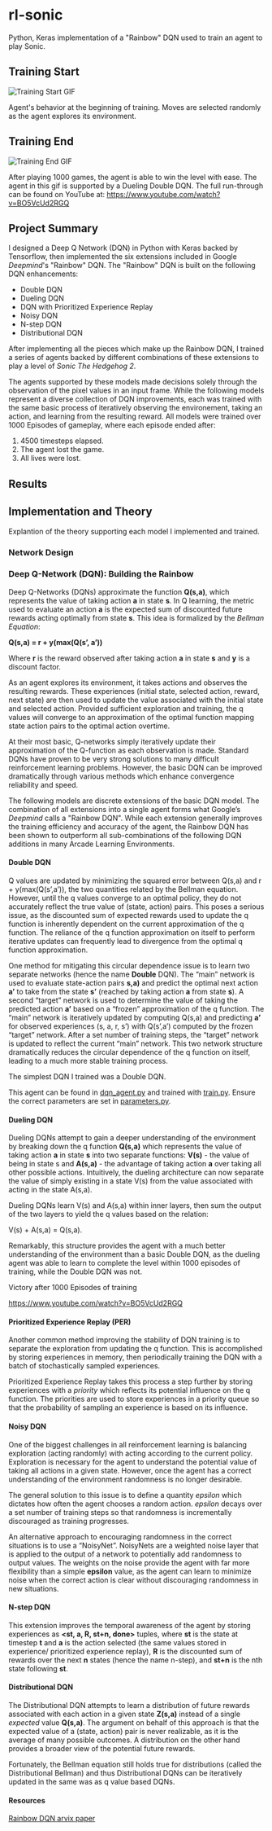 # rl-sonic
Python, Keras implementation of a "Rainbow" DQN used to train an agent to play Sonic.

## Training Start
![Training Start GIF](https://i.imgur.com/GRyEVXc.gif)

Agent's behavior at the beginning of training. Moves are selected randomly as the
agent explores its environment.

## Training End
![Training End GIF](https://i.imgur.com/iN9KqpS.gif)

After playing 1000 games, the agent is able to win the level with ease. The agent in this
gif is supported by a Dueling Double DQN. The full run-through can be found on YouTube at: https://www.youtube.com/watch?v=BO5VcUd2RGQ

## Project Summary
I designed a Deep Q Network (DQN) in Python with Keras backed by Tensorflow, then
implemented the six extensions included in Google *Deepmind*'s "Rainbow" DQN. The
"Rainbow" DQN is built on the following DQN enhancements:

- Double DQN
- Dueling DQN
- DQN with Prioritized Experience Replay
- Noisy DQN
- N-step DQN
- Distributional DQN

After implementing all the pieces which make up the Rainbow DQN, I trained a series of agents 
backed by different combinations of these extensions to play a level of *Sonic The Hedgehog 2*.

The agents supported by these models made decisions solely through the observation of the 
pixel values in an input frame. While the following models represent a diverse collection 
of DQN improvements, each was trained with the same basic process of  iteratively observing 
the  environement, taking an action, and learning from the resulting reward. All models were 
trained over 1000 Episodes of gameplay, where each episode ended after:
1. 4500 timesteps elapsed.
2. The agent lost the game.
3. All lives were lost.

## Results

## Implementation and Theory
Explantion of the theory supporting each model I implemented and trained.

### Network Design

### Deep Q-Network (DQN): Building the Rainbow
Deep Q-Networks (DQNs) approximate the function **Q(s,a)**, which represents the value of taking 
action **a** in state **s**. In Q learning, the metric used to evaluate an action **a** is the 
expected sum of discounted future rewards acting optimally from state **s**. This idea is formalized by the *Bellman Equation*:

**Q(s,a) = r + y(max(Q(s’, a’))**

Where **r** is the reward observed after taking action **a** in state **s** and **y** is a discount factor.

As an agent explores its environment, it takes actions and observes the resulting rewards. These experiences (initial state, selected action, reward, next state) are then used to update the value associated with the initial state and selected action. Provided sufficient exploration and training, the q values will converge to an approximation of the optimal function mapping state action pairs to the optimal action overtime.

At their most basic, Q-networks simply iteratively update their approximation of the Q-function as each observation is made. Standard DQNs have proven to be very strong solutions to many difficult reinforcement
learning problems. However, the basic DQN can be improved dramatically through various methods which enhance convergence reliability and speed.

The following models are discrete extensions of the basic DQN model. The combination of all extensions into a single agent forms what Google’s *Deepmind* calls a "Rainbow DQN". While each extension generally improves the training efficiency and accuracy of the agent, the Rainbow DQN has been shown to outperform all sub-combinations of the following DQN additions in many Arcade Learning Environments.

#### Double DQN
Q values are updated by minimizing the squared error between Q(s,a) and r + y(max(Q(s’,a’)), the two quantities related by the Bellman equation. However, until the q values converge to an optimal policy, they do not accurately reflect the true value of (state, action) pairs. This poses a serious issue, as the discounted sum of expected rewards used to update the q function is inherently dependent on the current approximation of the q function. The reliance of the q function approximation on itself to perform iterative updates can frequently lead to divergence from the optimal q function approximation.

One method for mitigating this circular dependence issue is to learn two separate networks (hence the name **Double** DQN). The “main” network is used to evaluate state-action pairs **s,a)** and predict the optimal next action **a’** to take from the state **s’** (reached by taking action **a** from state **s**). A second “target” network is used to determine the value of taking the predicted action **a’** based on a “frozen” approximation of the q function. The “main” network is iteratively updated by computing Q(s,a)  and predicting **a’** for observed experiences (s, a, r, s’) with Q(s’,a’) computed by the frozen “target” network. After a set number of training steps, the “target” network is updated to reflect the current “main” network. This two network structure dramatically reduces the circular dependence of the q function on itself, leading to a much more stable training process.

 

The simplest DQN I trained was a Double DQN.

 



This agent can be found in [dqn_agent.py]() and trained with [train.py](). Ensure the correct parameters are set in [parameters.py]().


#### Dueling DQN

Dueling DQNs attempt to gain a deeper understanding of the environment by breaking down the q function **Q(s,a)** which represents the value of taking action **a** in state **s** into two separate functions: **V(s)** - the value of being in state s and **A(s,a)** - the advantage of taking action **a** over taking all other possible actions. Intuitively, the dueling architecture can now separate the value of simply existing in a state V(s) from the value associated with acting in the state A(s,a).


Dueling DQNs learn V(s) and A(s,a) within inner layers, then sum the output of the two layers to yield the q values based on the relation: 

V(s) + A(s,a) = Q(s,a).
 

Remarkably, this structure provides the agent with a much better understanding of the environment than a basic Double DQN, as the dueling agent was able to learn to complete the level within 1000 episodes of training, while the Double DQN was not.

Victory after 1000 Episodes of training

https://www.youtube.com/watch?v=BO5VcUd2RGQ

#### Prioritized Experience Replay (PER)
Another common method improving the stability of DQN training is to separate the exploration from updating the q function. This is accomplished by storing experiences in memory, then periodically training the DQN with a batch of stochastically sampled experiences.


Prioritized Experience Replay takes this process a step further by storing experiences with a *priority* which reflects its potential influence on the q function. The priorities are used to store experiences in a priority queue so that the probability of sampling an experience is based on its influence.

 
#### Noisy DQN
One of the biggest challenges in all reinforcement learning is balancing exploration (acting randomly) with acting according to the current policy. Exploration is necessary for the agent to understand the potential value of taking all actions in a given state. However, once the agent has a correct understanding of the environment randomness is no longer desirable.

 
The general solution to this issue is to define a quantity *epsilon* which dictates how often the agent chooses a random action. *epsilon* decays over a set number of training steps so that randomness is incrementally discouraged as training progresses.


An alternative approach to encouraging randomness in the correct situations is to use a “NoisyNet”. NoisyNets are a weighted noise layer that is applied to the output of a network to potentially add randomness to output values. The weights on the noise provide the agent with far more flexibility than a simple **epsilon** value, as the agent can learn to minimize noise when the correct action is clear without discouraging randomness in new situations.

#### N-step DQN
This extension improves the temporal awareness of the agent by storing experiences as 
**<st, a, R, st+n, done>** tuples, where **st** is the state at timestep **t** and **a** is the action selected (the same values stored in experience/ prioritized experience replay), **R** is the 
discounted sum of rewards over the next **n** states (hence the name n-step), and **st+n** is the nth state following **st**.


#### Distributional DQN

The Distributional DQN attempts to learn a distribution of future rewards associated with each action in a given state **Z(s,a)** instead of a single *expected* value **Q(s,a)**. The argument on behalf of this approach is that the expected value of a (state, action) pair is never realizable, as it is the average of many possible outcomes. A distribution on the other hand provides a broader view of the potential future rewards.


Fortunately, the Bellman equation still holds true for distributions (called the Distributional Bellman) and thus Distributional DQNs can be iteratively updated in the same was as q value based DQNs.

#### Resources
[Rainbow DQN arvix paper](https://arxiv.org/abs/1710.02298)
